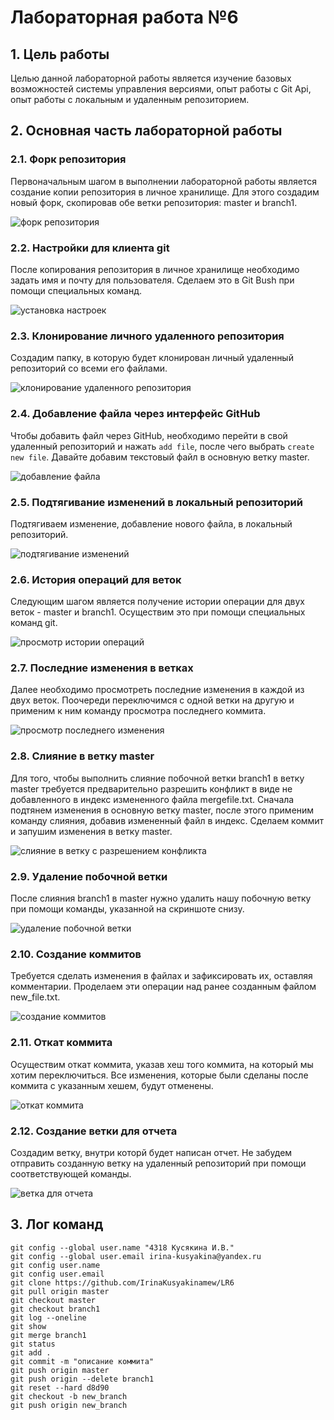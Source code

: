 # Лабораторная работа №6

## 1. Цель работы

Целью данной лабораторной работы является изучение базовых возможностей системы управления версиями, опыт работы с Git Api, опыт работы с локальным и удаленным репозиторием.

## 2. Основная часть лабораторной работы

### 2.1. Форк репозитория

Первоначальным шагом в выполнении лабораторной работы является создание копии репозитория в личное хранилище. Для этого создадим новый форк, скопировав обе ветки репозитория: master и branch1.

![форк репозитория](screenshots/форк.png)
### 2.2. Настройки для клиента git

После копирования репозитория в личное хранилище необходимо задать имя и почту для пользователя. Сделаем это в Git Bush при помощи специальных команд.

![установка настроек](screenshots/установка_имени_почты.png)

### 2.3. Клонирование личного удаленного репозитория

Создадим папку, в которую будет клонирован личный удаленный репозиторий со всеми его файлами.

![клонирование удаленного репозитория](screenshots/клонирование_репозитория.png)

### 2.4. Добавление файла через интерфейс GitHub

Чтобы добавить файл через GitHub, необходимо перейти в свой удаленный репозиторий и нажать ```add file```, после чего выбрать ```create new file```. Давайте добавим текстовый файл в основную ветку master.

![добавление файла](screenshots/добавляем_файл.png)

### 2.5. Подтягивание изменений в локальный репозиторий

Подтягиваем изменение, добавление нового файла, в локальный репозиторий.

![подтягивание изменений](screenshots/подтянули_изменения_добавление_файла_в_master.png)

### 2.6. История операций для веток

Следующим шагом является получение истории операции для двух веток - master и branch1. Осуществим это при помощи специальных команд git.

![просмотр истории операций](screenshots/история_операций_для_веток.png)

### 2.7. Последние изменения в ветках

Далее необходимо просмотреть последние изменения в каждой из двух веток. Поочереди переключимся с одной ветки на другую и применим к ним команду просмотра последнего коммита.

![просмотр последнего изменения](screenshots/последние_изменения_в_ветках.png)

### 2.8. Слияние в ветку master

Для того, чтобы выполнить слияние побочной ветки branch1 в ветку master требуется предварительно разрешить конфликт в виде не добавленного в индекс измененного файла mergefile.txt. Сначала подтянем изменения в основную ветку master, после этого применим команду слияния, добавив измененный файл в индекс. Сделаем коммит и запушим изменения в ветку master.

![слияние в ветку с разрешением конфликта](screenshots/слияние_в_master.png)

### 2.9. Удаление побочной ветки

После слияния branch1 в master нужно удалить нашу побочную ветку при помощи команды, указанной на скриншоте снизу.

![удаление побочной ветки](screenshots/удаление_побочной_ветки.png)

### 2.10. Создание коммитов

Требуется сделать изменения в файлах и зафиксировать их, оставляя комментарии. Проделаем эти операции над ранее созданным файлом new_file.txt.

![создание коммитов](screenshots/много_коммитов.png)

### 2.11. Откат коммита

Осуществим откат коммита, указав хеш того коммита, на который мы хотим переключиться. Все изменения, которые были сделаны после коммита с указанным хешем, будут отменены.

![откат коммита](screenshots/откат_коммита.png)

### 2.12. Создание ветки для отчета

Создадим ветку, внутри которй будет написан отчет. Не забудем отправить созданную ветку на удаленный репозиторий при помощи соответствующей команды.

![ветка для отчета](screenshots/создание_ветки_для_отчета.png)

## 3. Лог команд

```
git config --global user.name "4318 Кусякина И.В."
git config --global user.email irina-kusyakina@yandex.ru
git config user.name
git config user.email
git clone https://github.com/IrinaKusyakinamew/LR6
git pull origin master
git checkout master
git checkout branch1
git log --oneline
git show
git merge branch1
git status
git add .
git commit -m "описание коммита"
git push origin master
git push origin --delete branch1
git reset --hard d8d90
git checkout -b new_branch
git push origin new_branch

```

